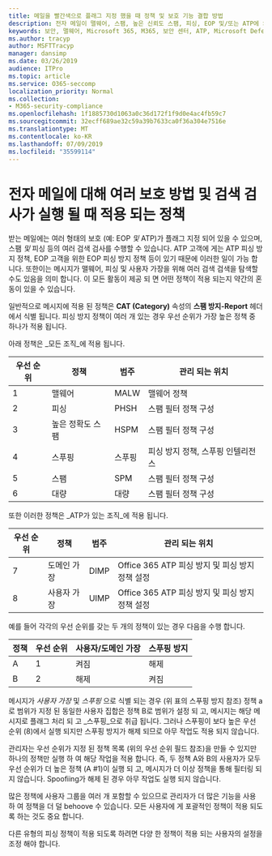 ```yaml
---
title: 메일을 빨간색으로 플래그 지정 했을 때 정책 및 보호 기능 결합 방법
description: 전자 메일이 맬웨어, 스팸, 높은 신뢰도 스팸, 피싱, EOP 및/또는 ATP에 의해 대량으로 표시 될 때 적용 되는 정책 및 수행 해야 하는 작업을 설명 합니다.
keywords: 보안, 맬웨어, Microsoft 365, M365, 보안 센터, ATP, Microsoft Defender ATP, Office 365 ATP, Azure ATP
ms.author: tracyp
author: MSFTTracyp
manager: dansimp
ms.date: 03/26/2019
audience: ITPro
ms.topic: article
ms.service: O365-seccomp
localization_priority: Normal
ms.collection:
- M365-security-compliance
ms.openlocfilehash: 1f1885730d1063a0c36d172f1f9d0e4ac4fb59c7
ms.sourcegitcommit: 32ecff689ae32c59a39b7633ca0f36a304e7516e
ms.translationtype: MT
ms.contentlocale: ko-KR
ms.lasthandoff: 07/09/2019
ms.locfileid: "35599114"
---
```

# <a name="what-policy-applies-when-multiple-protection-methods-and-detection-scans-run-on-your-email"></a>전자 메일에 대해 여러 보호 방법 및 검색 검사가 실행 될 때 적용 되는 정책

받는 메일에는 여러 형태의 보호 (예: EOP *및* ATP)가 플래그 지정 되어 있을 수 있으며, 스팸 *및* 피싱 등의 여러 검색 검사를 수행할 수 있습니다. ATP 고객에 게는 ATP 피싱 방지 정책, EOP 고객을 위한 EOP 피싱 방지 정책 등이 있기 때문에 이러한 일이 가능 합니다. 또한이는 메시지가 맬웨어, 피싱 및 사용자 가장을 위해 여러 검색 검색을 탐색할 수도 있음을 의미 합니다. 이 모든 활동이 제공 되 면 어떤 정책이 적용 되는지 약간의 혼동이 있을 수 있습니다.

일반적으로 메시지에 적용 된 정책은 **CAT (Category)** 속성의 **스팸 방지-Report** 헤더에서 식별 됩니다. 피싱 방지 정책이 여러 개 있는 경우 우선 순위가 가장 높은 정책 중 하나가 적용 됩니다.

아래 정책은 _모든 조직_에 적용 됩니다.

|우선 순위 |정책  |범주  |관리 되는 위치 |
|---------|---------|---------|---------|
|1      | 맬웨어      | MALW      | 맬웨어 정책   |
|2      | 피싱     | PHSH     | 스팸 필터 정책 구성     |
|3      | 높은 정확도 스팸      | HSPM        | 스팸 필터 정책 구성        |
|4      | 스푸핑        | 스푸핑        | 피싱 방지 정책, 스푸핑 인텔리전스        |
|5      | 스팸         | SPM         | 스팸 필터 정책 구성         |
|6      | 대량         | 대량        | 스팸 필터 정책 구성         |

또한 이러한 정책은 _ATP가 있는 조직_에 적용 됩니다.

|우선 순위 |정책  |범주  |관리 되는 위치 |
|---------|---------|---------|---------|
|7      | 도메인 가장         | DIMP         | Office 365 ATP 피싱 방지 및 피싱 방지 정책 설정        |
|8      | 사용자 가장        | UIMP         | Office 365 ATP 피싱 방지 및 피싱 방지 정책 설정         |

예를 들어 각각의 우선 순위를 갖는 두 개의 정책이 있는 경우 다음을 수행 합니다.

|정책  |우선 순위  |사용자/도메인 가장  |스푸핑 방지  |
|---------|---------|---------|---------|
|A     | 1         | 켜짐        |해제         |
|B     | 2         | 해제        | 켜짐        |

메시지가 _사용자 가장_ 및 _스푸핑_ 으로 식별 되는 경우 (위 표의 스푸핑 방지 참조) 정책 a로 범위가 지정 된 동일한 사용자 집합은 정책 B로 범위가 설정 되 고, 메시지는 해당 메시지로 플래그 처리 되 고 _스푸핑_으로 취급 됩니다. 그러나 스푸핑이 보다 높은 우선 순위 (8)에서 실행 되지만 스푸핑 방지가 해제 되므로 아무 작업도 적용 되지 않습니다.

관리자는 우선 순위가 지정 된 정책 목록 (위의 우선 순위 필드 참조)을 만들 수 있지만 하나의 정책만 실행 하 여 해당 작업을 적용 합니다. 즉, 두 정책 A와 B의 사용자가 모두 우선 순위가 더 높은 정책 (A #1)이 실행 되 고, 메시지가 더 이상 정책을 통해 필터링 되지 않습니다. Spoofiing가 해제 된 경우 아무 작업도 실행 되지 않습니다.

많은 정책에 사용자 그룹을 여러 개 포함할 수 있으므로 관리자가 더 많은 기능을 사용 하 여 정책을 더 덜 behoove 수 있습니다. 모든 사용자에 게 포괄적인 정책이 적용 되도록 하는 것도 중요 합니다.

다른 유형의 피싱 정책이 적용 되도록 하려면 다양 한 정책이 적용 되는 사용자의 설정을 조정 해야 합니다.



